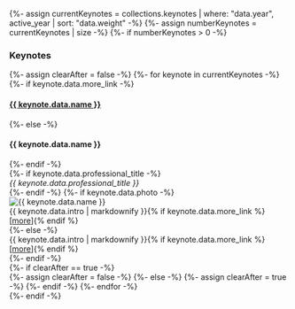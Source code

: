 {%- assign currentKeynotes = collections.keynotes | where: "data.year", active_year | sort: "data.weight" -%}
{%- assign numberKeynotes = currentKeynotes | size -%}
{%- if numberKeynotes > 0 -%}
<div class="row">
  <div class="section-title text-center">
      <h3>Keynotes</h3>
  </div> 
</div>
<div class="row keynotes mb-5">
    {%- assign clearAfter = false -%}
    {%- for keynote in currentKeynotes -%}
        <div class="col-md-6">
            <div class="row">
                <div class="col-md-12">
                	{%- if keynote.data.more_link -%}
                	    <h4><a href="{{ keynote.data.permalink }}">{{ keynote.data.name }}</a></h4>
                	{%- else -%}
                	    <h4>{{ keynote.data.name }}</h4>
                	{%- endif -%}
                </div>
                {%- if keynote.data.professional_title -%}
                    <div class="col-md-12 mb-5"><em>{{ keynote.data.professional_title }}</em></div>
                {%- endif -%}
                {%- if keynote.data.photo -%}
                <div class="col-md-4"><img class="fluid-image" src="/{{ keynote.data.year }}/keynotes/{{ keynote.data.photo }}" alt="{{ keynote.data.name }}" /></div>
                <div class="col-md-8">{{ keynote.data.intro | markdownify }}{% if keynote.data.more_link %} [<a href="{{ keynote.data.permalink }}">more</a>]{% endif %}</div>
                {%- else -%}
                <div class="col-md-12">{{ keynote.data.intro | markdownify }}{% if keynote.data.more_link %} [<a href="{{ keynote.data.permalink }}">more</a>]{% endif %}
                </div>
                {%- endif -%}
            </div>
        </div>
        {%- if clearAfter == true -%}
            <div class="clearfix"></div>
            {%- assign clearAfter = false -%}
        {%- else -%}
            {%- assign clearAfter = true -%}
        {%- endif -%}
    {%- endfor -%}
</div>
{%- endif -%}